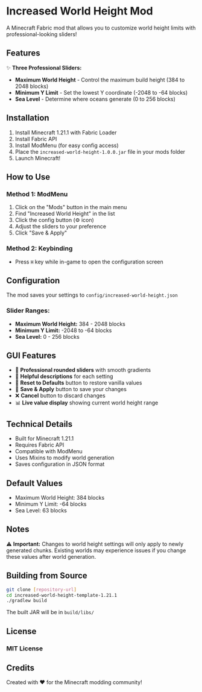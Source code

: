 # Increased World Height Mod

A Minecraft Fabric mod that allows you to customize world height limits with professional-looking sliders!

## Features

✨ **Three Professional Sliders:**
- **Maximum World Height** - Control the maximum build height (384 to 2048 blocks)
- **Minimum Y Limit** - Set the lowest Y coordinate (-2048 to -64 blocks)  
- **Sea Level** - Determine where oceans generate (0 to 256 blocks)

## Installation

1. Install Minecraft 1.21.1 with Fabric Loader
2. Install Fabric API
3. Install ModMenu (for easy config access)
4. Place the `increased-world-height-1.0.0.jar` file in your mods folder
5. Launch Minecraft!

## How to Use

### Method 1: ModMenu
1. Click on the "Mods" button in the main menu
2. Find "Increased World Height" in the list
3. Click the config button (⚙️ icon)
4. Adjust the sliders to your preference
5. Click "Save & Apply"

### Method 2: Keybinding
- Press `H` key while in-game to open the configuration screen

## Configuration

The mod saves your settings to `config/increased-world-height.json`

### Slider Ranges:
- **Maximum World Height:** 384 - 2048 blocks
- **Minimum Y Limit:** -2048 to -64 blocks
- **Sea Level:** 0 - 256 blocks

## GUI Features

- 🎨 **Professional rounded sliders** with smooth gradients
- 📝 **Helpful descriptions** for each setting
- 🔄 **Reset to Defaults** button to restore vanilla values
- 💾 **Save & Apply** button to save your changes
- ❌ **Cancel** button to discard changes
- 📊 **Live value display** showing current world height range

## Technical Details

- Built for Minecraft 1.21.1
- Requires Fabric API
- Compatible with ModMenu
- Uses Mixins to modify world generation
- Saves configuration in JSON format

## Default Values

- Maximum World Height: 384 blocks
- Minimum Y Limit: -64 blocks
- Sea Level: 63 blocks

## Notes

⚠️ **Important:** Changes to world height settings will only apply to newly generated chunks. Existing worlds may experience issues if you change these values after world generation.

## Building from Source

```bash
git clone [repository-url]
cd increased-world-height-template-1.21.1
./gradlew build
```

The built JAR will be in `build/libs/`

## License

### MIT License

## Credits

Created with ❤️ for the Minecraft modding community!
